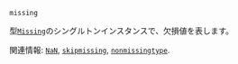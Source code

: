 ```
missing
```

型[`Missing`](@ref)のシングルトンインスタンスで、欠損値を表します。

関連情報: [`NaN`](@ref), [`skipmissing`](@ref), [`nonmissingtype`](@ref).
